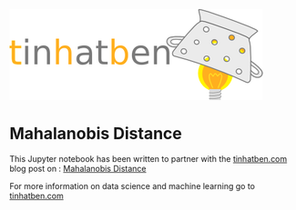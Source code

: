![tinhatben](tinhatben_svg.png)
# Mahalanobis Distance 

This Jupyter notebook has been written to partner with the
[tinhatben.com](https://tinhatben.com) blog post on : [Mahalanobis
Distance](https://tinhatben.com/2016/05/15/mahalanobis-distance/)

For more information on data science and machine learning go to
[tinhatben.com](https://www.tinhatben.com)
